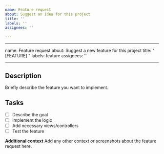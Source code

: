 ```yaml
---
name: Feature request
about: Suggest an idea for this project
title: ''
labels: ''
assignees: ''

---
```


---
name: Feature request
about: Suggest a new feature for this project
title: "[FEATURE] "
labels: feature
assignees: ''

---

## Description

Briefly describe the feature you want to implement.

## Tasks

- [ ] Describe the goal
- [ ] Implement the logic
- [ ] Add necessary views/controllers
- [ ] Test the feature

**Additional context**
Add any other context or screenshots about the feature request here.
